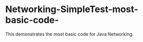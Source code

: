 # Networking-SimpleTest-most-basic-code-

This demonstrates the most basic code for Java Networking.
